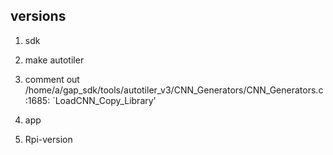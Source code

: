 ## versions
1. sdk
 1. make autotiler
 2. comment out /home/a/gap_sdk/tools/autotiler_v3/CNN_Generators/CNN_Generators.c:1685: `LoadCNN_Copy_Library'

2. app
 1. Rpi-version
